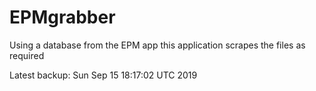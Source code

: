 # EPMgrabber
Using a database from the EPM app this application scrapes the files as required


Latest backup: Sun Sep 15 18:17:02 UTC 2019
